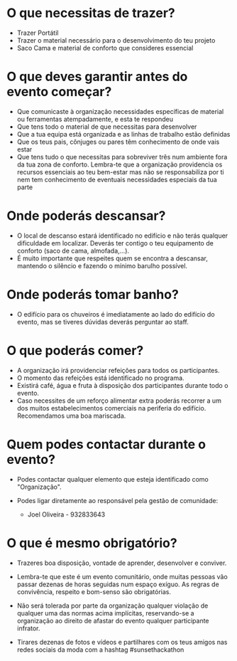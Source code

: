 # O que necessitas de trazer?

* Trazer Portátil
* Trazer o material necessário para o desenvolvimento do teu projeto
* Saco Cama e material de conforto que consideres essencial

# O que deves garantir antes do evento começar?

* Que comunicaste à organização necessidades específicas de material ou ferramentas atempadamente, e esta te respondeu
* Que tens todo o material de que necessitas para desenvolver
* Que a tua equipa está organizada e as linhas de trabalho estão definidas
* Que os teus pais, cônjuges ou pares têm conhecimento de onde vais estar 
* Que tens tudo o que necessitas para sobreviver três num ambiente fora da tua zona de conforto. Lembra-te que a organização providencia os recursos essenciais ao teu bem-estar mas não se responsabiliza por ti nem tem conhecimento de eventuais necessidades especiais da tua parte

# Onde poderás descansar?

* O local de descanso estará identificado no edifício e não terás qualquer dificuldade em localizar. Deverás ter contigo o teu equipamento de conforto (saco de cama, almofada,...).
* É muito importante que respeites quem se encontra a descansar, mantendo o silêncio e fazendo o mínimo barulho possível.

# Onde poderás tomar banho?

* O edifício para os chuveiros é imediatamente ao lado do edifício do evento, mas se tiveres dúvidas deverás perguntar ao staff.

# O que poderás comer?

* A organização irá providenciar refeições para todos os participantes.
* O momento das refeições está identificado no programa.
* Existirá café, água e fruta à disposição dos participantes durante todo o evento.
* Caso necessites de um reforço alimentar extra poderás recorrer a um dos muitos estabelecimentos comerciais na periferia do edifício. Recomendamos uma boa mariscada.

# Quem podes contactar durante o evento?

* Podes contactar qualquer elemento que esteja identificado como "Organização". 

* Podes ligar diretamente ao responsável pela gestão de comunidade:
  - Joel Oliveira - 932833643

# O que é mesmo obrigatório?

* Trazeres boa disposição, vontade de aprender, desenvolver e conviver.

* Lembra-te que este é um evento comunitário, onde muitas pessoas vão passar dezenas de horas seguidas num espaço exíguo. As regras de convivência, respeito e bom-senso são obrigatórias. 

* Não será tolerada por parte da organização qualquer violação de qualquer uma das normas acima implícitas, reservando-se a organização ao direito de afastar do evento qualquer participante infrator.

* Tirares dezenas de fotos e vídeos e partilhares com os teus amigos nas redes sociais da moda com a hashtag #sunsethackathon
